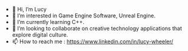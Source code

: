 - 👋 Hi, I’m Lucy 
- 👀 I’m interested in Game Engine Software, Unreal Engine.
- 🌱 I’m currently learning C++.
- 💞️ I’m looking to collaborate on creative technology applications that explore digital culture.
- 📫 How to reach me : https://www.linkedin.com/in/lucy-wheeler/
